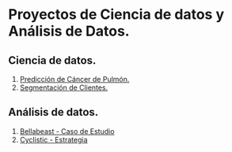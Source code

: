 # Proyectos de Ciencia de datos y Análisis de Datos.

## Ciencia de datos.

1. [Predicción de Cáncer de Pulmón.](./Data%20Science%20Projects/Cáncer%20de%20Pulmon/)
2. [Segmentación de Clientes.](./Data%20Science%20Projects/Credit%20Card%20Clustering/)

## Análisis de datos.

1. [Bellabeast - Caso de Estudio](./Data%20Analysis%20Projects/Bellabeat%20-%20Caso%20de%20estudio/)
2. [Cyclistic - Estrategia](Projects/Data%20Projects/Portafolio/Data%20Analysis%20Projects/Cyclistic%20-%20Estrategia%20de%20marketing/README.md)

